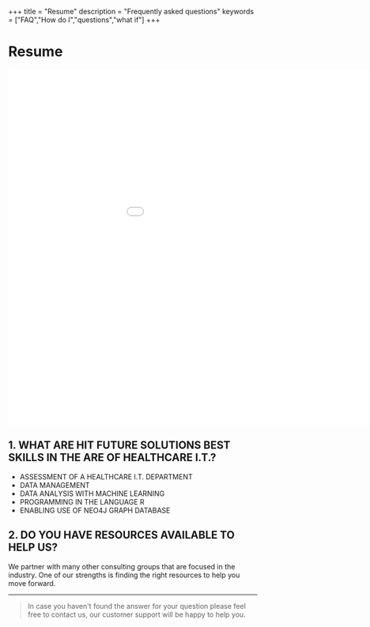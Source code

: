 +++
title = "Resume"
description = "Frequently asked questions"
keywords = ["FAQ","How do I","questions","what if"]
+++


# Resume

<iframe width="1080" height="720" src="/html/Taylor_Brett--Resume-2020.html" frameborder="0" allowfullscreen></iframe>



## 1. WHAT ARE HIT FUTURE SOLUTIONS BEST SKILLS IN THE ARE OF HEALTHCARE I.T.?

* ASSESSMENT OF A HEALTHCARE I.T. DEPARTMENT
* DATA MANAGEMENT
* DATA ANALYSIS WITH MACHINE LEARNING
* PROGRAMMING IN THE LANGUAGE R
* ENABLING USE OF NEO4J GRAPH DATABASE

## 2. DO YOU HAVE RESOURCES AVAILABLE TO HELP US?
We partner with many other consulting groups that are focused in the industry. One of our strengths is finding the right resources to help you move forward.

---

> In case you haven't found the answer for your question please feel free to contact us, our customer support will be happy to help you.

